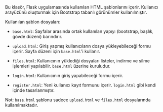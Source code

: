 Bu klasör, Flask uygulamasında kullanılan HTML şablonlarını içerir. Kullanıcı arayüzünü oluşturmak için Bootstrap tabanlı görünümler kullanılmıştır.

Kullanılan şablon dosyaları:

- `base.html`: Sayfalar arasında ortak kullanılan yapıyı (bootstrap, başlık, gövde düzeni) barındırır. 

- `upload.html`: Giriş yapmış kullanıcıların dosya yükleyebileceği formu içerir. Sayfa düzeni için `base.html`'i kullanır.

- `files.html`: Kullanıcının yüklediği dosyaları listeler, indirme ve silme işlemleri yapılabilir. `base.html` üzerine kuruludur.

- `login.html`: Kullanıcının giriş yapabileceği formu içerir. 

- `register.html`: Yeni kullanıcı kayıt formunu içerir. `login.html` gibi kendi içinde tasarlanmıştır.

Not: `base.html` şablonu sadece `upload.html` ve `files.html` dosyalarında kullanılmaktadır.
